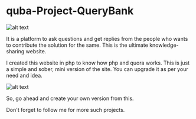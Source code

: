 # quba-Project-QueryBank

![alt text](https://github.com/abdeali004/quba-Project-QueryBank/tree/master/Project_Images/Home.png?raw=true)

It is a platform to ask questions and get replies from the people who wants to contribute the solution for the same. This is the ultimate knowledge-sharing website.

I created this website in php to know how php and quora works. This is just a simple and sober, mini version of the site. You can upgrade it as per your need and idea.

![alt text](https://github.com/abdeali004/quba-Project-QueryBank/tree/master/Project_Images/Ask_Reply.png?raw=true)

So, go ahead and create your own version from this.

Don't forget to follow me for more such projects.
